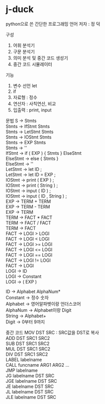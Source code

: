 # j-duck
python으로 쓴 간단한 프로그래밍 언어
저자 : 정 덕

구성
1. 어휘 분석기
2. 구문 분석기 
3. 의미 분석 및 중간 코드 생성기
4. 중간 코드 시뮬레이터

기능
1. 변수 선언 let 
2. if 
3. 자료형 : 정수 
4. 연산자 : 사칙연산, 비교 
5. 입출력 : print, input 

문법 
S -> Stmts \
Stmts -> IfStmt Stmts \
Stmts -> LetStmt Stmts \
Stmts -> IOStmt Stmts \
Stmts -> EXP Stmts \
Stmts -> '' \
IfStmt -> if ( EXP ) { Stmts } ElseStmt <br />
ElseStmt -> else { Stmts } <br />
ElseStmt -> '' <br />
LetStmt -> let ID ; <br />
LetStmt -> let ID = EXP ; <br />
IOStmt -> print ( EXP ) ; \
IOStmt -> print ( String ) ; <br/>
IOStmt -> input ( ID ) ; \
IOStmt -> input ( ID , String ) ; \
EXP -> TERM + TERM \
EXP -> TERM - TERM \
EXP -> TERM \
TERM -> FACT * FACT \
TERM -> FACT / FACT \
TERM -> FACT \
FACT -> LOGI > LOGI \
FACT -> LOGI < LOGI \
FACT -> LOGI >= LOGI \
FACT -> LOGI <= LOGI \
FACT -> LOGI == LOGI \
FACT -> LOGI != LOGI \
FACT -> LOGI \
LOGI -> ID \
LOGI -> Constant <br />
LOGI -> ( EXP )

ID -> Alphabet AlphaNum* \
Constant -> 정수 숫자 \
Alphabet -> 영어알파벳이랑 언더스코어 \
AlphaNum -> Alphabet이랑 Digit \
String -> Alphabet+ \
Digit -> 0부터 9까지 <br />


중간 코드
MOV DST SRC : SRC값을 DST로 복사<br/>
ADD DST SRC1 SRC2<br/>
SUB DST SRC1 SRC2<br/>
MUL DST SRC1 SRC2<br/>
DIV DST SRC1 SRC2<br/>
LABEL labelname<br/>
CALL funcname ARG1 ARG2 ...<br/>
JMP labelname<br/>
JG labelname DST SRC<br/>
JGE labelname DST SRC<br/>
JE labelname DST SRC<br/>
JL labelname DST SRC<br/>
JLE labelname DST SRC<br/>
